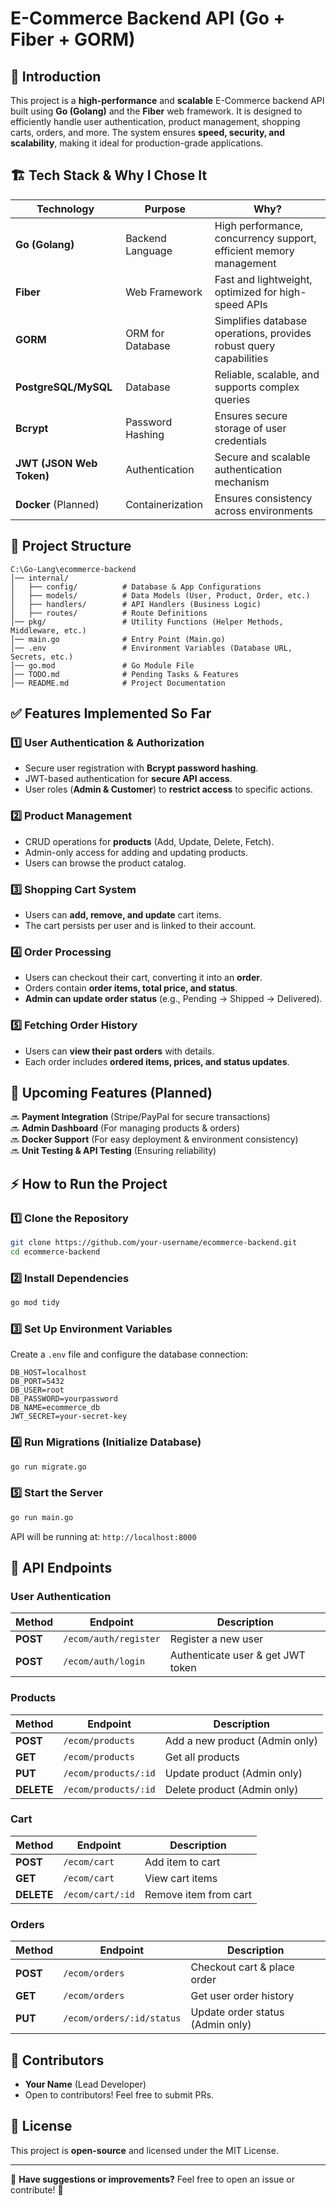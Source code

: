 # E-Commerce Backend API (Go + Fiber + GORM)

## 🚀 Introduction
This project is a **high-performance** and **scalable** E-Commerce backend API built using **Go (Golang)** and the **Fiber** web framework. It is designed to efficiently handle user authentication, product management, shopping carts, orders, and more. The system ensures **speed, security, and scalability**, making it ideal for production-grade applications.

## 🏗️ Tech Stack & Why I Chose It

| Technology  | Purpose | Why? |
|------------|---------|------|
| **Go (Golang)** | Backend Language | High performance, concurrency support, efficient memory management |
| **Fiber** | Web Framework | Fast and lightweight, optimized for high-speed APIs |
| **GORM** | ORM for Database | Simplifies database operations, provides robust query capabilities |
| **PostgreSQL/MySQL** | Database | Reliable, scalable, and supports complex queries |
| **Bcrypt** | Password Hashing | Ensures secure storage of user credentials |
| **JWT (JSON Web Token)** | Authentication | Secure and scalable authentication mechanism |
| **Docker** (Planned) | Containerization | Ensures consistency across environments |

## 📂 Project Structure
```
C:\Go-Lang\ecommerce-backend
│── internal/
│   ├── config/          # Database & App Configurations
│   ├── models/          # Data Models (User, Product, Order, etc.)
│   ├── handlers/        # API Handlers (Business Logic)
│   ├── routes/          # Route Definitions
│── pkg/                 # Utility Functions (Helper Methods, Middleware, etc.)
│── main.go              # Entry Point (Main.go)
│── .env                 # Environment Variables (Database URL, Secrets, etc.)
│── go.mod               # Go Module File
│── TODO.md              # Pending Tasks & Features
│── README.md            # Project Documentation
```

## ✅ Features Implemented So Far
### 1️⃣ **User Authentication & Authorization**
- Secure user registration with **Bcrypt password hashing**.
- JWT-based authentication for **secure API access**.
- User roles (**Admin & Customer**) to **restrict access** to specific actions.

### 2️⃣ **Product Management**
- CRUD operations for **products** (Add, Update, Delete, Fetch).
- Admin-only access for adding and updating products.
- Users can browse the product catalog.

### 3️⃣ **Shopping Cart System**
- Users can **add, remove, and update** cart items.
- The cart persists per user and is linked to their account.

### 4️⃣ **Order Processing**
- Users can checkout their cart, converting it into an **order**.
- Orders contain **order items, total price, and status**.
- **Admin can update order status** (e.g., Pending → Shipped → Delivered).

### 5️⃣ **Fetching Order History**
- Users can **view their past orders** with details.
- Each order includes **ordered items, prices, and status updates**.

## 🚀 Upcoming Features (Planned)
🔜 **Payment Integration** (Stripe/PayPal for secure transactions)  
🔜 **Admin Dashboard** (For managing products & orders)  
🔜 **Docker Support** (For easy deployment & environment consistency)  
🔜 **Unit Testing & API Testing** (Ensuring reliability)  

## ⚡ How to Run the Project
### 1️⃣ Clone the Repository
```bash
git clone https://github.com/your-username/ecommerce-backend.git
cd ecommerce-backend
```
### 2️⃣ Install Dependencies
```bash
go mod tidy
```
### 3️⃣ Set Up Environment Variables
Create a `.env` file and configure the database connection:
```
DB_HOST=localhost
DB_PORT=5432
DB_USER=root
DB_PASSWORD=yourpassword
DB_NAME=ecommerce_db
JWT_SECRET=your-secret-key
```
### 4️⃣ Run Migrations (Initialize Database)
```bash
go run migrate.go
```
### 5️⃣ Start the Server
```bash
go run main.go
```
API will be running at: `http://localhost:8000`

## 📌 API Endpoints
### User Authentication
| Method | Endpoint | Description |
|--------|----------|-------------|
| **POST** | `/ecom/auth/register` | Register a new user |
| **POST** | `/ecom/auth/login` | Authenticate user & get JWT token |

### Products
| Method | Endpoint | Description |
|--------|----------|-------------|
| **POST** | `/ecom/products` | Add a new product (Admin only) |
| **GET** | `/ecom/products` | Get all products |
| **PUT** | `/ecom/products/:id` | Update product (Admin only) |
| **DELETE** | `/ecom/products/:id` | Delete product (Admin only) |

### Cart
| Method | Endpoint | Description |
|--------|----------|-------------|
| **POST** | `/ecom/cart` | Add item to cart |
| **GET** | `/ecom/cart` | View cart items |
| **DELETE** | `/ecom/cart/:id` | Remove item from cart |

### Orders
| Method | Endpoint | Description |
|--------|----------|-------------|
| **POST** | `/ecom/orders` | Checkout cart & place order |
| **GET** | `/ecom/orders` | Get user order history |
| **PUT** | `/ecom/orders/:id/status` | Update order status (Admin only) |

## 👥 Contributors
- **Your Name** (Lead Developer)
- Open to contributors! Feel free to submit PRs.

## 📜 License
This project is **open-source** and licensed under the MIT License.

---
📢 **Have suggestions or improvements?** Feel free to open an issue or contribute! 🚀

